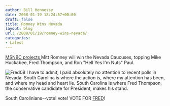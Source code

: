 ```yaml
---
author: Bill Hennessy
date: 2008-01-19 18:24:57+00:00
draft: false
title: Romney Wins Nevada
layout: blog
url: /2008/01/19/romney-wins-nevada/
categories:
- Latest
---
```


[MSNBC projects ](https://www.msnbc.msn.com/id/21229219/)Mitt Romney will win the Nevada Caucuses, topping Mike Huckabee, Fred Thompson, and Ron "Hell Yes I'm Nuts" Paul.

![Fred08](https://socialnet.Fred08.com/fdtfetured.jpg)
I have to admit, I paid absolutely no attention to recent polls in Nevada. South Carolina is where the action is, where my attention has been, and where my head and heart lie. South Carolina is where Fred Thompson, the conservative candidate for President, makes his stand.

South Carolinians--vote! vote! VOTE FOR [FRED](https://www.fred08.com)!

